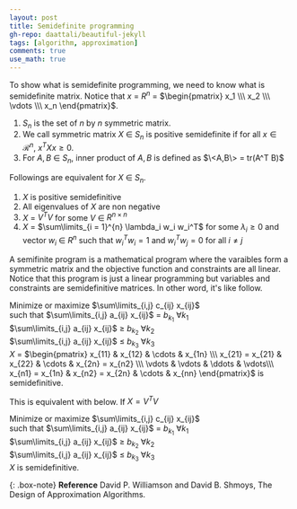 ```yaml
---
layout: post
title: Semidefinite programming
gh-repo: daattali/beautiful-jekyll
tags: [algorithm, approximation]
comments: true
use_math: true
---
```


To show what is semidefinite programming, we need to know what is semidefinite matrix.
Notice that $x$ $=$ $R^{n}$ $=$ $\begin{pmatrix} x_1 \\\ x_2 \\\ \vdots \\\ x_n \end{pmatrix}$.

1. $S_n$ is the set of $n$ by $n$ symmetric matrix.
2. We call symmetric matrix $X$ $\in$ $S_n$ is positive semidefinite if for all $x \in \mathcal{R}^{n}$, $x^TXx \ge 0$.
3. For $A,B$ $\in$ $S_n$, inner product of $A,B$ is defined as $\<A,B\> = tr(A^T B)$

Followings are equivalent for $X$ $\in$ $S_n$.
1. $X$ is positive semidefinitive
2. All eigenvalues of $X$ are non negative
3. $X$ $=$ $V^TV$ for some $V$ $\in$ $R^{n \times n}$
4. $X$ $=$ $\sum\limits_{i = 1}^{n} \lambda_i w_i w_i^T$ for some $\lambda_i \ge 0$ and vector $w_i$ $\in$ $R^n$ such that $w_i^T w_i = 1$ and $w_i^T w_j = 0$ for all $i \neq j$

A semifinite program is a mathematical program where the varaibles form a symmetric matrix and the objective function and constraints are all linear.
Notice that this program is just a linear programming but variables and constraints are semidefinitive matrices.
In other word, it's like follow.

Minimize or maximize $\sum\limits_{i,j} c_{ij} x_{ij}$<br>
such that $\sum\limits_{i,j} a_{ij} x_{ij}$ $=$ $b_k_1$ $\forall k_1$<br>
$\sum\limits_{i,j} a_{ij} x_{ij}$ $\ge$ $b_k_2$ $\forall k_2$<br>
$\sum\limits_{i,j} a_{ij} x_{ij}$ $\le$ $b_k_3$ $\forall k_3$<br>
$X$ $=$ $\begin{pmatrix} x_{11} & x_{12} & \cdots & x_{1n} \\\ x_{21} = x_{21} & x_{22} & \cdots & x_{2n} = x_{n2} \\\ \vdots & \vdots & \ddots & \vdots\\\ x_{n1} = x_{1n} & x_{n2} = x_{2n} & \cdots & x_{nn} \end{pmatrix}$ is semidefinitive.

This is equivalent with below.
If $X = V^TV$

Minimize or maximize $\sum\limits_{i,j} c_{ij} x_{ij}$<br>
such that $\sum\limits_{i,j} a_{ij} x_{ij}$ $=$ $b_k_1$ $\forall k_1$<br>
$\sum\limits_{i,j} a_{ij} x_{ij}$ $\ge$ $b_k_2$ $\forall k_2$<br>
$\sum\limits_{i,j} a_{ij} x_{ij}$ $\le$ $b_k_3$ $\forall k_3$<br>
$X$ is semidefinitive.

{: .box-note}
**Reference** David P. Williamson and David B. Shmoys, The Design of Approximation Algorithms.